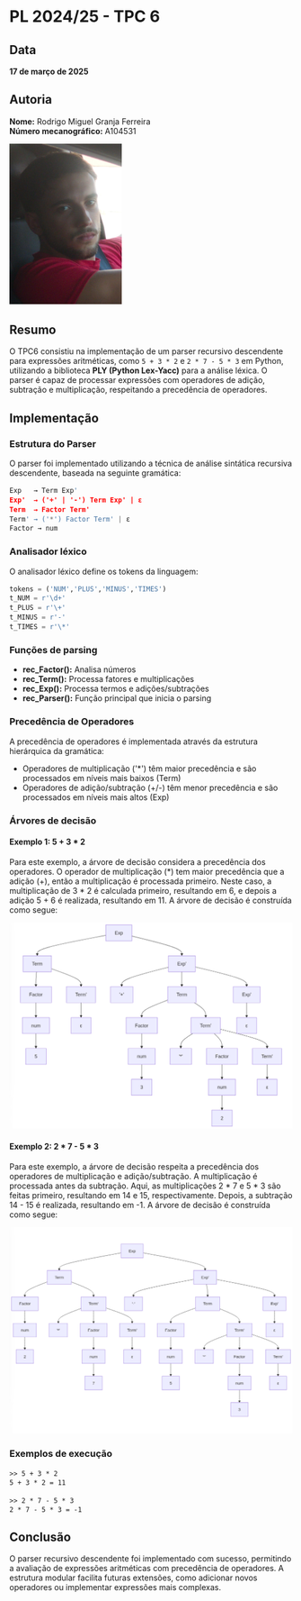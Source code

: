 # PL 2024/25 - TPC 6

## Data
**17 de março de 2025**

## Autoria
**Nome:** Rodrigo Miguel Granja Ferreira  
**Número mecanográfico:** A104531  

<img src="../foto.jpg" alt="Minha Foto" width="200"/>

## Resumo
O TPC6 consistiu na implementação de um parser recursivo descendente para expressões aritméticas, como `5 + 3 * 2` e `2 * 7 - 5 * 3` em Python, utilizando a biblioteca **PLY (Python Lex-Yacc)** para a análise léxica. O parser é capaz de processar expressões com operadores de adição, subtração e multiplicação, respeitando a precedência de operadores.

## Implementação
### Estrutura do Parser
O parser foi implementado utilizando a técnica de análise sintática recursiva descendente, baseada na seguinte gramática:

```python
Exp   → Term Exp'
Exp'  → ('+' | '-') Term Exp' | ε
Term  → Factor Term'
Term' → ('*') Factor Term' | ε
Factor → num
```

### Analisador léxico
O analisador léxico define os tokens da linguagem:
```python
tokens = ('NUM','PLUS','MINUS','TIMES')
t_NUM = r'\d+'
t_PLUS = r'\+'
t_MINUS = r'-'
t_TIMES = r'\*'
```

### Funções de parsing

- **rec_Factor():** Analisa números
- **rec_Term():** Processa fatores e multiplicações
- **rec_Exp():** Processa termos e adições/subtrações
- **rec_Parser():** Função principal que inicia o parsing

### Precedência de Operadores

A precedência de operadores é implementada através da estrutura hierárquica da gramática:
- Operadores de multiplicação ('*') têm maior precedência e são processados em níveis mais baixos (Term)
- Operadores de adição/subtração (+/-) têm menor precedência e são processados em níveis mais altos (Exp)

### Árvores de decisão
#### Exemplo 1: 5 + 3 * 2

Para este exemplo, a árvore de decisão considera a precedência dos operadores. O operador de multiplicação (*) tem maior precedência que a adição (+), então a multiplicação é processada primeiro. Neste caso, a multiplicação de 3 * 2 é calculada primeiro, resultando em 6, e depois a adição 5 + 6 é realizada, resultando em 11. A árvore de decisão é construída como segue:

![Árvore de decisão para o exemplo 1](AD_exp1.png)

#### Exemplo 2: 2 * 7 - 5 * 3
Para este exemplo, a árvore de decisão respeita a precedência dos operadores de multiplicação e adição/subtração. A multiplicação é processada antes da subtração. Aqui, as multiplicações 2 * 7 e 5 * 3 são feitas primeiro, resultando em 14 e 15, respectivamente. Depois, a subtração 14 - 15 é realizada, resultando em -1. A árvore de decisão é construída como segue:

![Árvore de decisão para o exemplo 2](AD_expr2.png)

### Exemplos de execução

```shell
>> 5 + 3 * 2
5 + 3 * 2 = 11

>> 2 * 7 - 5 * 3
2 * 7 - 5 * 3 = -1
```

## Conclusão
O parser recursivo descendente foi implementado com sucesso, permitindo a avaliação de expressões aritméticas com precedência de operadores. A estrutura modular facilita futuras extensões, como adicionar novos operadores ou implementar expressões mais complexas.